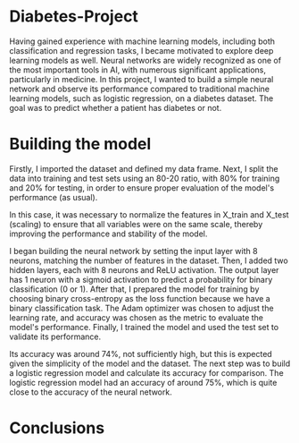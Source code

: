 # Diabetes-Project 
Having gained experience with machine learning models, including both classification and regression tasks, I became motivated to explore deep learning models as well. Neural networks are widely recognized as one of the most important tools in AI, with numerous significant applications, particularly in medicine. In this project, I wanted to build a simple neural network and observe its performance compared to traditional machine learning models, such as logistic regression, on a diabetes dataset. The goal was to predict whether a patient has diabetes or not.

# Building the model
Firstly, I imported the dataset and defined my data frame. Next, I split the data into training and test sets using an 80-20 ratio, with 80% for training and 20% for testing, in order to ensure proper evaluation of the model's performance (as usual).

In this case, it was necessary to normalize the features in X_train and X_test (scaling) to ensure that all variables were on the same scale, thereby improving the performance and stability of the model.

I began building the neural network by setting the input layer with 8 neurons, matching the number of features in the dataset. Then, I added two hidden layers, each with 8 neurons and ReLU activation. The output layer has 1 neuron with a sigmoid activation to predict a probability for binary classification (0 or 1). After that, I prepared the model for training by choosing binary cross-entropy as the loss function because we have a binary classification task. The Adam optimizer was chosen to adjust the learning rate, and accuracy was chosen as the metric to evaluate the model's performance. Finally, I trained the model and used the test set to validate its performance. 

Its accuracy was around 74%, not sufficiently high, but this is expected given the simplicity of the model and the dataset. The next step was to build a logistic regression model and calculate its accuracy for comparison. The logistic regression model had an accuracy of around 75%, which is quite close to the accuracy of the neural network.

# Conclusions
